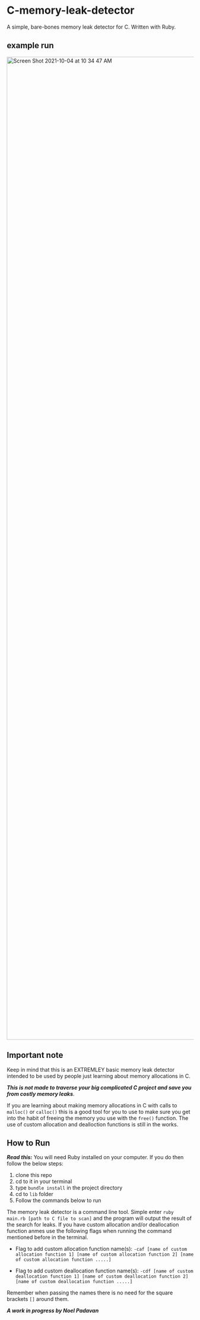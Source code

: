 # C-memory-leak-detector

A simple, bare-bones memory leak detector for C. Written with Ruby.

## example run
<img width="2640" alt="Screen Shot 2021-10-04 at 10 34 47 AM" src="https://user-images.githubusercontent.com/70342060/135870752-8e877062-a58c-47c8-af7b-d880fc389a8b.png">

## Important note

Keep in mind that this is an EXTREMLEY basic memory leak detector intended to be used by people just learning about memory allocations in C. 

***This is not made to traverse your big complicated C project and save you from costly memory leaks***.

If you are learning about making memory allocations in C with calls to `malloc()` or `calloc()` this is a good tool for you to use to make sure you get into the habit of freeing the memory you use with the `free()` function. The use of custom allocation and dealloction functions is still in the works.

## How to Run

***Read this:*** You will need Ruby installed on your computer. If you do then follow the below steps:
1. clone this repo
2. cd to it in your terminal
3. type `bundle install` in the project directory
4. cd to `lib` folder
5. Follow the commands below to run

The memory leak detector is a command line tool. Simple enter `ruby main.rb [path to C file to scan]` and the program will output the result of the search for leaks. If you have custom allocation and/or deallocation function anmes use the following flags when running the command mentioned before in the terminal. 

- Flag to add custom allocation function name(s): `-caf [name of custom allocation function 1] [name of custom allocation function 2] [name of custom allocation function .....]`

- Flag to add custom deallocation function name(s): `-cdf [name of custom deallocation function 1] [name of custom deallocation function 2] [name of custom deallocation function .....]`

Remember when passing the names there is no need for the square brackets `[]` around them.

***A work in progress by Noel Padavan***
